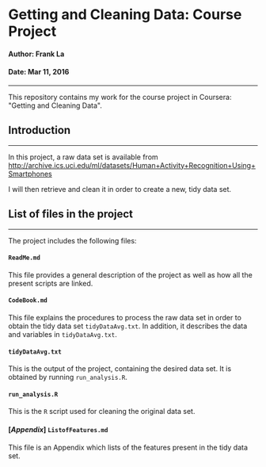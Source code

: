 # Getting and Cleaning Data: Course Project  
#### Author: Frank La  
#### Date: Mar 11, 2016  
***************************  
This repository contains my work for the course project in Coursera: "Getting and Cleaning Data".



## Introduction
***************************
In this project, a raw data set is available from  
http://archive.ics.uci.edu/ml/datasets/Human+Activity+Recognition+Using+Smartphones

I will then retrieve and clean it in order to create a new, tidy data set.



## List of files in the project
***************************
The project includes the following files:

#### `ReadMe.md`

This file provides a general description of the project as well as how all the present scripts are linked.

#### `CodeBook.md`

This file explains the procedures to process the raw data set in order to obtain the tidy data set `tidyDataAvg.txt`. In addition, it describes the data and variables in `tidyDataAvg.txt`.

#### `tidyDataAvg.txt`

This is the output of the project, containing the desired data set. It is obtained by running `run_analysis.R`.

#### `run_analysis.R`

This is the `R` script used for cleaning the original data set. 


#### [*Appendix*] `ListofFeatures.md`

This file is an Appendix which lists of the features present in the tidy data set.

